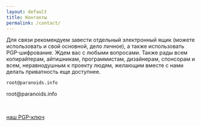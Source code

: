 ```yaml
---
layout: default
title: Контакты
permalink: /contact/
---
```

Для связи рекомендуем завести отдельный электронный ящик (можете использовать и свой основной, дело личное), а также использовать PGP-шифрование. 
Ждем вас с любыми вопросами. Также рады всем копирайтерам, айтишникам, программистам, дизайнерам, спонсорам и всем, неравнодушным к проекту людям, желающим вместе с нами делать приватность еще доступнее.

```
root@paranoids.info
```
<div id="code">root@paranoids.info</div>
<p class="buttons">
<br>
</p>
<a href="/pgp/" class="glo_a">наш PGP-ключ</a>
